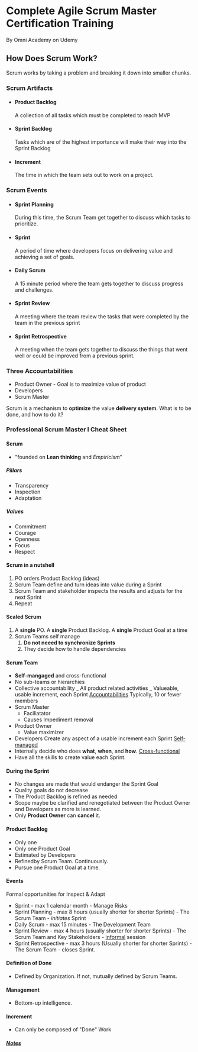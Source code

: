 # Complete Agile Scrum Master Certification Training

By Omni Academy on Udemy

## How Does Scrum Work?

Scrum works by taking a problem and breaking it down into smaller chunks.

### Scrum Artifacts

- #### Product Backlog
  A collection of all tasks which must be completed to reach MVP
- #### Sprint Backlog
  Tasks which are of the highest importance will make their way into the Sprint Backlog
- #### Increment
  The time in which the team sets out to work on a project.

### Scrum Events

- #### Sprint Planning
  During this time, the Scrum Team get together to discuss which tasks to prioritize.
- #### Sprint
  A period of time where developers focus on delivering value and achieving a set of goals.
- #### Daily Scrum
  A 15 minute period where the team gets together to discuss progress and challenges.
- #### Sprint Review
  A meeting where the team review the tasks that were completed by the team in the previous sprint
- #### Sprint Retrospective
  A meeting when the team gets together to discuss the things that went well or could be improved from a previous sprint.

### Three Accountabilities

- Product Owner - Goal is to maximize value of product
- Developers
- Scrum Master

Scrum is a mechanism to **optimize** the value **delivery system**.
What is to be done, and how to do it?

### Professional Scrum Master I Cheat Sheet
#### Scrum
- "founded on **Lean thinking** and *Empiricism*"
##### Pillars
- Transparency
- Inspection
- Adaptation
##### Values
- Commitment
- Courage
- Openness
- Focus
- Respect

#### Scrum in a nutshell

1. PO orders Product Backlog (ideas)
1. Scrum Team define and turn ideas into value during a Sprint
1. Scrum Team and stakeholder inspects the results and adjusts for the next Sprint
1. Repeat

#### Scaled Scrum

1. A **single** PO. A **single** Product Backlog. A **single** Product Goal at a time
1. Scrum Teams self manage
   1. **Do not neeed to synchronize Sprints**
   1. They decide how to handle dependencies

#### Scrum Team

- **Self-mangaged** and cross-functional
- No sub-teams or hierarchies
- Collective accountability
  _ All product related activities
  _ Valueable, usable increment, each Sprint
  <ins>Accountabilities</ins>
  Typically, 10 or fewer members
- Scrum Master
  - Faciliatator
  - Causes Impediment removal
- Product Owner
  - Value maximizer
- Developers Create any aspect of a usable increment each Sprint
  <ins>Self-managed</ins>
- Internally decide who does **what**, **when**, and **how**.
  <ins>Cross-functional</ins>
- Have all the skills to create value each Sprint.

#### During the Sprint

- No changes are made that would endanger the Sprint Goal
- Quality goals do not decrease
- The Product Backlog is refined as needed
- Scope maybe be clarified and renegotiated between the Product Owner and Developers as more is learned.
- Only **Product Owner** can **cancel** it.

#### Product Backlog

- Only one
- Only one Product Goal
- Estimated by Developers
- Refinedby Scrum Team. Continuously.
- Pursue one Product Goal at a time.

#### Events

Formal opportunities for Inspect & Adapt

- Sprint - max 1 calendar month - Manage Risks
- Sprint Planning - max 8 hours (usually shorter for shorter Sprints) - The Scrum Team - _initiates_ Sprint
- Daily Scrum - max 15 minutes - The Development Team
- Sprint Review - max 4 hours (usually shorter for shorter Sprints) - The Scrum Team and Key Stakeholders - <ins>informal</ins> session
- Sprint Retrospective - max 3 hours (Usually shorter for shorter Sprints) - The Scrum Team - closes Sprint.

#### Definition of Done
* Defined by Organization.
If not, mutually defined by Scrum Teams.

#### Management
* Bottom-up intelligence.

#### Increment
* Can only be composed of "Done" Work

##### [Notes](./PSM1-2021.md)